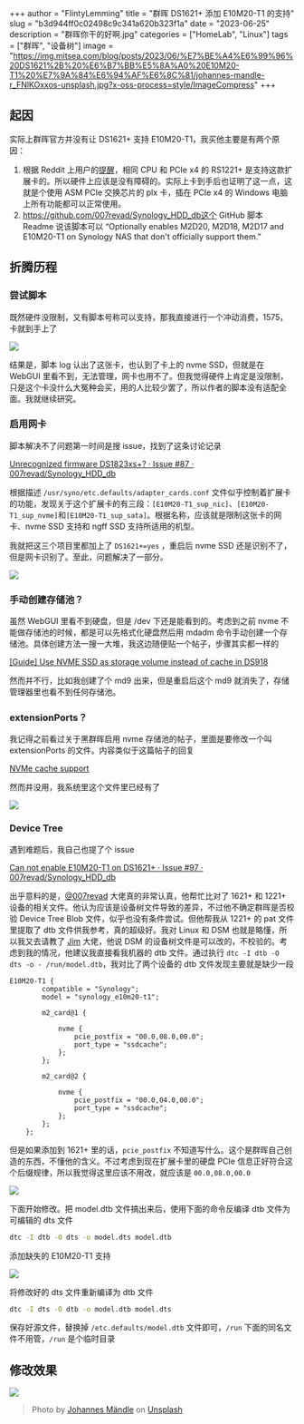 +++
author = "FlintyLemming"
title = "群晖 DS1621+ 添加 E10M20-T1 的支持"
slug = "b3d944ff0c02498c9c341a620b323f1a"
date = "2023-06-25"
description = "群晖你干的好啊.jpg"
categories = ["HomeLab", "Linux"]
tags = ["群晖", "设备树"]
image = "https://img.mitsea.com/blog/posts/2023/06/%E7%BE%A4%E6%99%96%20DS1621%2B%20%E6%B7%BB%E5%8A%A0%20E10M20-T1%20%E7%9A%84%E6%94%AF%E6%8C%81/johannes-mandle-r_FNlKOxxos-unsplash.jpg?x-oss-process=style/ImageCompress"
+++

## 起因

实际上群晖官方并没有让 DS1621+ 支持 E10M20-T1，我买他主要是有两个原因：

1. 根据 Reddit 上用户的[提醒](https://www.reddit.com/r/synology/comments/ksaw7s/comment/gif30av/?utm_source=share&utm_medium=web2x&context=3)，相同 CPU 和 PCIe x4 的 RS1221+ 是支持这款扩展卡的。所以硬件上应该是没有障碍的。实际上卡到手后也证明了这一点，这就是个使用 ASM PCIe 交换芯片的 plx 卡，插在 PCIe x4 的 Windows 电脑上所有功能都可以正常使用。
2. https://github.com/007revad/Synology_HDD_db这个 GitHub 脚本 Readme 说该脚本可以 “Optionally enables M2D20, M2D18, M2D17 and E10M20-T1 on Synology NAS that don't officially support them.”

## 折腾历程

### 尝试脚本

既然硬件没限制，又有脚本号称可以支持，那我直接进行一个冲动消费，1575，卡就到手上了

![](https://img.mitsea.com/blog/posts/2023/06/%E7%BE%A4%E6%99%96%20DS1621%2B%20%E6%B7%BB%E5%8A%A0%20E10M20-T1%20%E7%9A%84%E6%94%AF%E6%8C%81/IMG_2186.jpg?x-oss-process=style/ImageCompress)

结果是，脚本 log 认出了这张卡，也认到了卡上的 nvme SSD，但就是在 WebGUI 里看不到，无法管理，网卡也用不了。但我觉得硬件上肯定是没限制，只是这个卡没什么大冤种会买，用的人比较少罢了，所以作者的脚本没有适配全面。我就继续研究。

### 启用网卡

脚本解决不了问题第一时间是搜 issue，找到了这条讨论记录

[Unrecognized firmware DS1823xs+? · Issue #87 · 007revad/Synology_HDD_db](https://github.com/007revad/Synology_HDD_db/issues/87#issuecomment-1595386455)

根据描述 `/usr/syno/etc.defaults/adapter_cards.conf` 文件似乎控制着扩展卡的功能，发现关于这个扩展卡的有三段：`[E10M20-T1_sup_nic]`、`[E10M20-T1_sup_nvme]`和`[E10M20-T1_sup_sata]`。根据名称，应该就是限制这张卡的网卡、nvme SSD 支持和 ngff SSD 支持所适用的机型。

我就把这三个项目里都加上了 `DS1621+=yes` ，重启后 nvme SSD 还是识别不了，但是网卡识别了。至此，问题解决了一部分。

![](https://img.mitsea.com/blog/posts/2023/06/%E7%BE%A4%E6%99%96%20DS1621%2B%20%E6%B7%BB%E5%8A%A0%20E10M20-T1%20%E7%9A%84%E6%94%AF%E6%8C%81/%25E6%2588%25AA%25E5%25B1%258F2023-06-25_15.38.58.png?x-oss-process=style/ImageCompress)

### 手动创建存储池？

虽然 WebGUI 里看不到硬盘，但是 /dev 下还是能看到的。考虑到之前 nvme 不能做存储池的时候，都是可以先格式化硬盘然后用 mdadm 命令手动创建一个存储池。具体创建方法一搜一大堆，我这边随便贴一个帖子，步骤其实都一样的

[[Guide] Use NVME SSD as storage volume instead of cache in DS918](https://www.reddit.com/r/synology/comments/a7o44l/guide_use_nvme_ssd_as_storage_volume_instead_of/)

然而并不行，比如我创建了个 md9 出来，但是重启后这个 md9 就消失了，存储管理器里也看不到任何存储池。

### extensionPorts？

我记得之前看过关于黑群晖启用 nvme 存储池的帖子，里面是要修改一个叫 extensionPorts 的文件。内容类似于这篇帖子的回复

[NVMe cache support](https://xpenology.com/forum/topic/13342-nvme-cache-support/page/9/#comment-308677)

然而并没用，我系统里这个文件里已经有了

![](https://img.mitsea.com/blog/posts/2023/06/%E7%BE%A4%E6%99%96%20DS1621%2B%20%E6%B7%BB%E5%8A%A0%20E10M20-T1%20%E7%9A%84%E6%94%AF%E6%8C%81/%25E6%2588%25AA%25E5%25B1%258F2023-06-25_15.47.55.png?x-oss-process=style/ImageCompress)

### Device Tree

遇到难题后，我自己也提了个 issue

[Can not enable E10M20-T1 on DS1621+ · Issue #97 · 007revad/Synology_HDD_db](https://github.com/007revad/Synology_HDD_db/issues/97#issuecomment-1605868704)

出乎意料的是，[@007revad](https://github.com/007revad) 大佬真的非常认真，他帮忙比对了 1621+ 和 1221+ 设备的相关文件。他认为应该是设备树文件导致的差异，不过他不确定群晖是否校验 Device Tree Blob 文件，似乎也没有条件尝试。但他帮我从 1221+ 的 pat 文件里提取了 dtb 文件供我参考，真的超级好。我对 Linux 和 DSM 也就是略懂，所以我又去请教了 [Jim](https://github.com/jim3ma) 大佬，他说 DSM 的设备树文件是可以改的，不校验的。考虑到我的情况，他建议我直接看我机器的 dtb 文件。通过执行 `dtc -I dtb -O dts -o - /run/model.dtb`，我对比了两个设备的 dtb 文件发现主要就是缺少一段

```dts
E10M20-T1 {
		compatible = "Synology";
		model = "synology_e10m20-t1";

		m2_card@1 {

			nvme {
				pcie_postfix = "00.0,08.0,00.0";
				port_type = "ssdcache";
			};
		};

		m2_card@2 {

			nvme {
				pcie_postfix = "00.0,04.0,00.0";
				port_type = "ssdcache";
			};
		};
	};
```

但是如果添加到 1621+ 里的话，`pcie_postfix` 不知道写什么。这个是群晖自己创造的东西，不懂他的含义。不过考虑到现在扩展卡里的硬盘 PCIe 信息正好符合这个后缀规律，所以我觉得这里应该不用改，就应该是 `00.0,08.0,00.0`

![](https://img.mitsea.com/blog/posts/2023/06/%E7%BE%A4%E6%99%96%20DS1621%2B%20%E6%B7%BB%E5%8A%A0%20E10M20-T1%20%E7%9A%84%E6%94%AF%E6%8C%81/%25E6%2588%25AA%25E5%25B1%258F2023-06-25_16.04.28.png?x-oss-process=style/ImageCompress)

下面开始修改。把 model.dtb 文件搞出来后，使用下面的命令反编译 dtb 文件为可编辑的 dts 文件

```bash
dtc -I dtb -O dts -o model.dts model.dtb
```

添加缺失的 E10M20-T1 支持

![](https://img.mitsea.com/blog/posts/2023/06/%E7%BE%A4%E6%99%96%20DS1621%2B%20%E6%B7%BB%E5%8A%A0%20E10M20-T1%20%E7%9A%84%E6%94%AF%E6%8C%81/%25E6%2588%25AA%25E5%25B1%258F2023-06-25_17.04.23.png?x-oss-process=style/ImageCompress)

将修改好的 dts 文件重新编译为 dtb 文件

```bash
dtc -I dts -O dtb -o model.dtb model.dts
```

保存好源文件，替换掉 `/etc.defaults/model.dtb` 文件即可，`/run` 下面的同名文件不用管，`/run` 是个临时目录

## 修改效果

![](https://img.mitsea.com/blog/posts/2023/06/%E7%BE%A4%E6%99%96%20DS1621%2B%20%E6%B7%BB%E5%8A%A0%20E10M20-T1%20%E7%9A%84%E6%94%AF%E6%8C%81/%25E6%2588%25AA%25E5%25B1%258F2023-06-25_17.28.26.png?x-oss-process=style/ImageCompress)

> Photo by [Johannes Mändle](https://unsplash.com/@leonardo_64?utm_source=unsplash&utm_medium=referral&utm_content=creditCopyText) on [Unsplash](https://unsplash.com/?utm_source=unsplash&utm_medium=referral&utm_content=creditCopyText)
  
